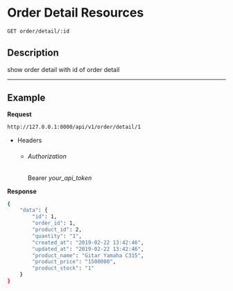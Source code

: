 # Order Detail Resources

```bash
GET order/detail/:id
```
## Description
show order detail with id of order detail
***
## Example

**Request**

```bash
http://127.0.0.1:8000/api/v1/order/detail/1
```
- Headers
    - ###### Authorization
        Bearer _your_api_token_

**Response**

```bash
{
    "data": {
        "id": 1,
        "order_id": 1,
        "product_id": 2,
        "quantity": "1",
        "created_at": "2019-02-22 13:42:46",
        "updated_at": "2019-02-22 13:42:46",
        "product_name": "Gitar Yamaha C315",
        "product_price": "1500000",
        "product_stock": "1"
    }
}
```

